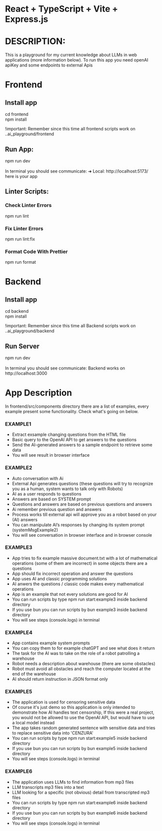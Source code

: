 # React + TypeScript + Vite + Express.js

# DESCRIPTION:

This is a playground for my current knowledge about LLMs in web applications (more information below). To run this app you need openAI apiKey and some endpoints to external Apis

# Frontend

## Install app

cd frontend<br>
npm install

!important: Remember since this time all frontend scripts work on ..ai_playground/frontend

## Run App:

npm run dev<br>
<br>
In terminal you should see communicate: ➜  Local:   http://localhost:5173/ here is your app

## Linter Scripts:

### Check Linter Errors

npm run lint

### Fix Linter Errors

npm run lint:fix

### Format Code With Prettier

npm run format

# Backend

## Install app

cd backend<br>
npm install

!important: Remember since this time all Backend scripts work on ..ai_playground/backend

## Run Server
npm run dev<br>
<br>
In terminal you should see communicate: Backend works on http://localhost:3000

# App Description

In frontend/src/components directory there are a list of examples, every example present some functionality.
Check what's going on below.

### EXAMPLE1

- Extract exsample changing questions from the HTML file
- Basic query to the OpenAI API to get answers to the questions
- Send the AI-generated answers to a sample endpoint to retrieve some data
- You will see result in browser interface

### EXAMPLE2

- Auto conversation with Ai
- External Api generates questions (these questions will try to recognize you as a human, system wants to talk only with Robots)
- AI as a user responds to questions
- Answers are based on SYSTEM prompt
- Questions and answers are based on previous questions and answers
- Ai remember previous question and answers
- Process works till external api will approve you as a robot based on your (AI) answers
- You can manipulate AI’s responses by changing its system prompt (systemMsgExample2)
- You will see conversation in browser interface and in browser console

### EXAMPLE3

- App tries to fix example massive document.txt with a lot of mathematical operations (some of them are incorrect) in some objects there are a questions
- App should fix incorrect operation and answer the questions
- App uses AI and classic programming solutions
- AI anwers the questions / classic code makes every mathematical operations
- App is an example that not every solutions are good for AI
- You can run scripts by type npm run start:example3 inside backend directory
- If you use bun you can run scripts by bun example3 inside backend directory
- You will see steps (console.logs) in terminal

### EXAMPLE4

- App contains example system prompts
- You can copy them to for example chatGPT and see what does it return
- The task for the AI was to take on the role of a robot patrolling a warehouse
- Robot needs a description about warehouse (there are some obstacles)
- Robot must avoid all obstacles and reach the computer located at the end of the warehouse
- AI should return instruction in JSON format only

### EXAMPLE5

- The application is used for censoring sensitive data
- Of course it's just demo so this application is only intended to demonstrate how AI handles text censorship, If this were a real project, you would not be allowed to use the OpenAI API, but would have to use a local model instead
- The app takes random generated sentence with sensitive data and tries to replace sensitive data into 'CENZURA'
- You can run scripts by type npm run start:example5 inside backend directory
- If you use bun you can run scripts by bun example5 inside backend directory
- You will see steps (console.logs) in terminal

### EXAMPLE6

- The application uses LLMs to find information from mp3 files
- LLM transcripts mp3 files into a text
- LLM looking for a specific (not obvious) detail from transcripted mp3 files
- You can run scripts by type npm run start:example6 inside backend directory
- If you use bun you can run scripts by bun example6 inside backend directory
- You will see steps (console.logs) in terminal